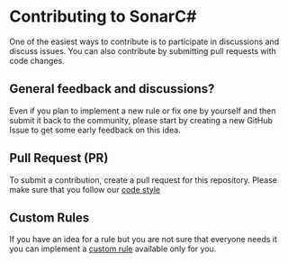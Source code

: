# Contributing to SonarC#
One of the easiest ways to contribute is to participate in discussions and discuss issues. You can also contribute by
submitting pull requests with code changes.

## General feedback and discussions?
Even if you plan to implement a new rule or fix one by yourself and then submit it back to the community, please start
by creating a new GitHub Issue to get some early feedback on this idea.

## Pull Request (PR)
To submit a contribution, create a pull request for this repository. Please make sure that you follow our [code style](https://github.com/SonarSource/sonar-developer-toolset#code-style)

## Custom Rules
If you have an idea for a rule but you are not sure that everyone needs it you can implement a
[custom rule](https://github.com/SonarSource-VisualStudio/sonarqube-roslyn-sdk) available only for you.
